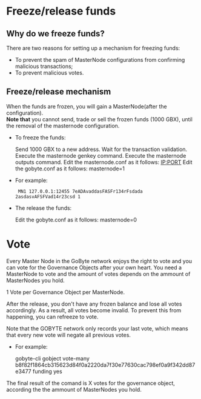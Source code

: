 # Freeze/release funds

## Why do we freeze funds?

There are two reasons for setting up a mechanism for freezing funds:

+ To prevent the spam of MasterNode configurations from confirming malicious transactions;
+ To prevent malicious votes.

## Freeze/release mechanism

When the funds are frozen, you will gain a MasterNode(after the configuration).   
**Note that** you cannot send, trade or sell the frozen funds (1000 GBX), until the removal of the masternode configuration.

+ To freeze the funds:

    Send 1000 GBX to a new address.
    Wait for the transaction validation.
    Execute the masternode genkey command.
    Execute the masternode outputs command.
    Edit the masternode.conf as it follows: <MN ALIAS> <IP:PORT> <masternode genkey> <masternode output>
    Edit the gobyte.conf as it follows: masternode=1


+ For example:

    ` MN1 127.0.0.1:12455 7eADAvaddasFASFr134rFsdada 2asdasvAFSFVad14r23csd 1`

+ The release the funds:

    Edit the gobyte.conf as it follows: masternode=0

# Vote

Every Master Node in the GoByte network enjoys the right to vote and you can vote for the Governance Objects after your own heart. You need a MasterNode to vote and the amount of votes depends on the ammount of MasterNodes you hold.

1 Vote per Governance Object per MasterNode.

After the release, you don't have any frozen balance and lose all votes accordingly. As a result, all votes become invalid. To prevent this from happening, you can refreeze to vote.

Note that the GOBYTE network only records your last vote, which means that every new vote will negate all previous votes.

+ For example:

    gobyte-cli gobject vote-many b8f82f1864cb315623d84f0a2220da7f30e77630cac798ef0a9f342dd87e3477 funding yes


The final result of the comand is X votes for the governance object, according the the ammount of MasterNodes you hold.

